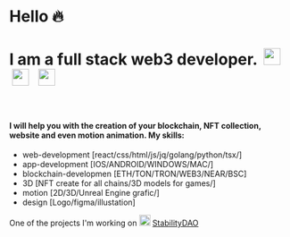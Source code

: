 # Hello :fire:
# I am a full stack web3 developer. <a style="margin: 5;" href="https://www.behance.net/mindel/"><img src="https://cdn-icons-png.flaticon.com/512/145/145799.png" width="30px"></a>  <a style="margin: 5px;" href="https://t.me/vladislav_mindel"><img src="https://upload.wikimedia.org/wikipedia/commons/thumb/8/82/Telegram_logo.svg/2048px-Telegram_logo.svg.png" width="30px"></a> <a style="margin: 5px;" href="https://www.behance.net/mindel/"><img src="https://upload.wikimedia.org/wikipedia/commons/thumb/a/a5/Instagram_icon.png/640px-Instagram_icon.png" width="30px"></a>


<br>
    <h4>I will help you with the creation of your blockchain, NFT collection, website and even motion animation. My skills:</h4>
  <ul>
    <li>web-development [react/css/html/js/jq/golang/python/tsx/]</li>
    <li>app-development [IOS/ANDROID/WINDOWS/MAC/]</li>
    <li>blockchain-developmen [ETH/TON/TRON/WEB3/NEAR/BSC]</li>
    <li>3D [NFT create for all chains/3D models for games/]</li>
    <li>motion [2D/3D/Unreal Engine grafic/]</li>
    <li>design [Logo/figma/illustation]</li>
  </ul>

    
One of the projects I'm working on <img src="https://stabilitydao.org/logo40z.png" width="20px"> [StabilityDAO](https://stabilitydao.org/)
